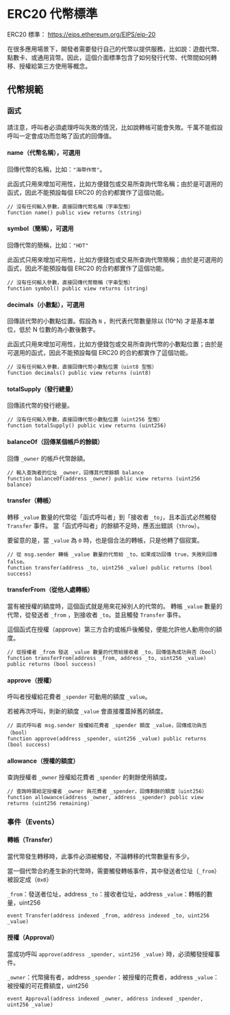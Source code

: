 # ERC20 代幣標準

ERC20 標準： <https://eips.ethereum.org/EIPS/eip-20>

在很多應用場景下，開發者需要發行自己的代幣以提供服務，比如說：遊戲代幣、點數卡、或通用貨幣。因此，這個介面標準包含了如何發行代幣、代幣間如何轉移、授權給第三方使用等概念。

## 代幣規範

### 函式

請注意，呼叫者必須處理呼叫失敗的情況，比如說轉帳可能會失敗。千萬不能假設呼叫一定會成功而忽略了函式的回傳值。

#### name（代幣名稱），可選用

回傳代幣的名稱，比如：`"海帶作幣"`。

此函式只用來增加可用性，比如方便錢包或交易所查詢代幣名稱；由於是可選用的函式，因此不能預設每個 ERC20 的合約都實作了這個功能。

```solidity
// 沒有任何輸入參數，直接回傳代幣名稱（字串型態）
function name() public view returns (string)
```

#### symbol（簡稱），可選用

回傳代幣的簡稱，比如：`"HDT"`

此函式只用來增加可用性，比如方便錢包或交易所查詢代幣簡稱；由於是可選用的函式，因此不能預設每個 ERC20 的合約都實作了這個功能。

```solidity
// 沒有任何輸入參數，直接回傳代幣簡稱（字串型態）
function symbol() public view returns (string)
```

#### decimals（小數點），可選用

回傳該代幣的小數點位置。假設為 `N` ，則代表代幣數量除以 (10^N) 才是基本單位，低於 N 位數的為小數後數字。

此函式只用來增加可用性，比如方便錢包或交易所查詢代幣的小數點位置；由於是可選用的函式，因此不能預設每個 ERC20 的合約都實作了這個功能。

```solidity
// 沒有任何輸入參數，直接回傳代幣小數點位置（uint8 型態）
function decimals() public view returns (uint8)
```

#### totalSupply（發行總量）

回傳該代幣的發行總量。

```solidity
// 沒有任何輸入參數，直接回傳代幣小數點位置（uint256 型態）
function totalSupply() public view returns (uint256)
```

#### balanceOf（回傳某個帳戶的餘額）

回傳 `_owner` 的帳戶代幣餘額。

```solidity
// 輸入查詢者的位址 _owner，回傳其代幣餘額 balance
function balanceOf(address _owner) public view returns (uint256 balance)
```

#### transfer（轉帳）

轉移 `_value` 數量的代幣從「函式呼叫者」到「接收者 `_to`」，且本函式必然觸發 `Transfer` 事件。
當「函式呼叫者」的餘額不足時，應丟出錯誤（`throw`）。

要留意的是，當 `_value` 為 `0` 時，也是個合法的轉帳，只是他轉了個寂寞。

```solidity
// 從 msg.sender 轉帳 _value 數量的代幣給 _to，如果成功回傳 true，失敗則回傳 false。
function transfer(address _to, uint256 _value) public returns (bool success)
```

#### transferFrom（從他人處轉帳）

當有被授權的額度時，這個函式就是用來花掉別人的代幣的。
轉帳 `_value` 數量的代幣，從發送者 `_from` ，到接收者 `_to`。並且觸發 `Transfer` 事件。

這個函式在授權（approve）第三方合約或帳戶後觸發，便能允許他人動用你的額度。

```solidity
// 從授權者 _from 發送 _value 數量的代幣給接收者 _to，回傳值為成功與否（bool）
function transferFrom(address _from, address _to, uint256 _value) public returns (bool success)
```

#### approve（授權）

呼叫者授權給花費者 `_spender` 可動用的額度 `_value`。

若被再次呼叫，則新的額度 `_value` 會直接覆蓋掉舊的額度。

```solidity
// 函式呼叫者 msg.sender 授權給花費者 _spender 額度 _value，回傳成功與否（bool）
function approve(address _spender, uint256 _value) public returns (bool success)
```

#### allowance（授權的額度）

查詢授權者 `_owner` 授權給花費者 `_spender` 的剩餘使用額度。

```solidity
// 查詢時需給定授權者 _owner 與花費者 _spender，回傳剩餘的額度（uint256）
function allowance(address _owner, address _spender) public view returns (uint256 remaining)
```

### 事件（Events）

#### 轉帳（Transfer）

當代幣發生轉移時，此事件必須被觸發，不論轉移的代幣數量有多少。

當一個代幣合約產生新的代幣時，需要觸發轉帳事件，其中發送者位址（`_from`）被設定成（`0x0`）

`_from`：發送者位址，address
`_to`：接收者位址，address
`_value`：轉帳的數量，uint256

```solidity
event Transfer(address indexed _from, address indexed _to, uint256 _value)
```

#### 授權（Approval）

當成功呼叫 `approve(address _spender, uint256 _value)` 時，必須觸發授權事件。

`_owner`：代幣擁有者，address
`_spender`：被授權的花費者，address
`_value`：被授權的可花費額度，uint256

``` solidity
event Approval(address indexed _owner, address indexed _spender, uint256 _value)
```
